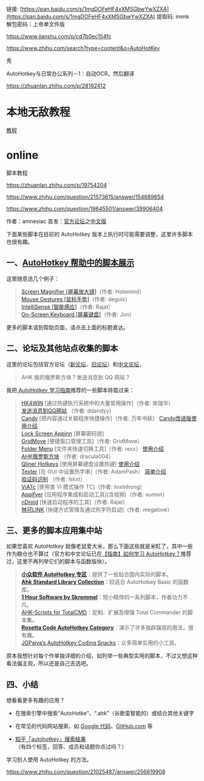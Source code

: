 链接: [https://pan.baidu.com/s/1mgDOFeHF4xXMSGbwYwXZXA](https://pan.baidu.com/s/1mgDOFeHF4xXMSGbwYwXZXA) 提取码: immk  
解包密码：上帝单文件版







https://www.jianshu.com/p/cd7b0ec154fc





https://www.zhihu.com/search?type=content&q=AutoHotKey

秀


AutoHotkey与日常办公系列－1：自动OCR，然后翻译

  

  

  

https://zhuanlan.zhihu.com/p/28192412











# 本地无敌教程


[教程](file:///E:/CS_learning/AHk/AHK_sample)










# online 

脚本教程


https://zhuanlan.zhihu.com/p/19754204







https://www.zhihu.com/question/21573615/answer/154689654

https://www.zhihu.com/question/19645501/answer/39906404


作者：amnesiac 首发：[官方论坛](https://link.zhihu.com/?target=http%3A//ahkscript.org/boards/)之[中文版](https://link.zhihu.com/?target=http%3A//ahkscript.org/boards/viewforum.php%3Ff%3D26)  

下面某些脚本在目前的 AutoHotkey 版本上执行时可能需要调整，这里许多脚本也很有趣。  

## 一、[AutoHotkey 帮助中的脚本展示](https://link.zhihu.com/?target=http%3A//ahkcn.sourceforge.net/docs/scripts/index.htm)  

这里随意选几个例子：

> [Screen Magnifier \[屏幕放大镜\]](https://link.zhihu.com/?target=http%3A//www.autohotkey.com/forum/topic11700.html)（作者: Holomind）  
> [Mouse Gestures \[鼠标手势\]](https://link.zhihu.com/?target=http%3A//ahkcn.sourceforge.net/docs/scripts/MouseGestures.htm)（作者: deguix）  
> [IntelliSense \[智能感应\]](https://link.zhihu.com/?target=http%3A//ahkcn.sourceforge.net/docs/scripts/IntelliSense.htm)（作者: Rajat）  
> [On-Screen Keyboard \[屏幕键盘\]](https://link.zhihu.com/?target=http%3A//ahkcn.sourceforge.net/docs/scripts/KeyboardOnScreen.htm)（作者: Jon）

更多的脚本请到帮助页面，请点击上面的标题直达。

## 二、论坛及其他站点收集的脚本

这里的论坛包括官方论坛（[新论坛](https://link.zhihu.com/?target=http%3A//ahkscript.org/boards/)、[旧论坛](https://link.zhihu.com/?target=http%3A//www.autohotkey.com/board/)）和[中文论坛](https://link.zhihu.com/?target=http%3A//ahk8.com/)，  

> AHK 版的俄罗斯方块？发送消息到 QQ 网站？  

我把[ AutoHotkey 学习指南](https://link.zhihu.com/?target=http%3A//xbeta.info/autohotkey-guide-2.htm%23toc3)推荐的一些脚本转载过来：  

> [HK4WIN](https://link.zhihu.com/?target=http%3A//www.songruihua.com/hk4win) \[通过热键执行系统中的大量常用操作\]（作者: 宋瑞华）  
> [发送消息到QQ网站](https://link.zhihu.com/?target=http%3A//ahk.5d6d.com/thread-3010-1-1.html) （作者: ddandyy）  
> [Candy](https://link.zhihu.com/?target=http%3A//hi.baidu.com/1wyears/blog/item/75eb2d18eff2dcba4bedbcee.html) \[把内容通过关联程序快捷操作\]（作者: 万年书妖） [Candy改进版使用介绍](https://link.zhihu.com/?target=http%3A//xbeta.info/candy-2.htm)  
> [Lock Screen Appinn](https://link.zhihu.com/?target=http%3A//www.appinn.com/lock-screen-appinn/) \[屏幕密码锁\]  
> [GridMove](https://link.zhihu.com/?target=http%3A//jgpaiva.dcmembers.com/gridmove.html) \[便捷窗口管理工具\]（作者: GridMove）  
> [Folder Menu](https://link.zhihu.com/?target=http%3A//www.autohotkey.net/%257Erexx/FolderMenu/index.htm) \[文件夹快速切换工具\]（作者: rexx） [使用介绍](https://link.zhihu.com/?target=http%3A//www.appinn.com/folder-menu/)  
> [AHK俄罗斯方块](https://link.zhihu.com/?target=http%3A//ahk.5d6d.com/viewthread.php%3Ftid%3D3238) （作者: dracula004）  
> [Qliner Hotkeys](https://link.zhihu.com/?target=http%3A//www.qliner.com/hotkeys/tutorial.htm) \[使用屏幕键盘设置热键\] [使用介绍](https://link.zhihu.com/?target=http%3A//jdev.tw/blog/790/qliner-hotkeys-introduction)  
> [Texter](https://link.zhihu.com/?target=http%3A//www.autohotkey.com/forum/topic17165.html) \[在 GUI 中设置热字串\]（作者: AdamPash） [简单介绍](https://link.zhihu.com/?target=http%3A//xbeta.info/texter-ahk.htm)  
> [验证码识别](https://link.zhihu.com/?target=http%3A//ahk.5d6d.com/thread-1210-1-1.html) （作者: lskxt）  
> [ViATc](https://link.zhihu.com/?target=http%3A//sourceforge.net/p/viatc/home/%25E4%25B8%25BB%25E9%25A1%25B5/) \[使用类 VI 模式操作 TC\]（作者: linxinhong）  
> [Appifyer](https://link.zhihu.com/?target=http%3A//www.autohotkey.com/forum/topic71902.html) \[应用程序集成和启动工具\](含视频)（作者: sumon）  
> [nDroid](https://link.zhihu.com/?target=http%3A//www.autohotkey.com/forum/topic3010.html) \[快速启动程序的工具\]（作者: Rajat）  
> [林可LINK](https://link.zhihu.com/?target=http%3A//ahk.5d6d.com/thread-5306-1-1.html) \[快捷方式管理及通过热字符启动\]（作者: megalove）

## 三、更多的脚本应用集中站

如果您喜欢 AutoHotkey 就像老鼠爱大米，那么下面这些就是米缸了，其中一些作为粮仓也不算过（官方和中文论坛已在[【指南】如何学习 AutoHotkey？](http://zhuanlan.zhihu.com/autohotkey/19708003)推荐过，这里不再列举它们的脚本与函数版块）。   

> **[小众软件 AutoHotkey 专区](https://link.zhihu.com/?target=http%3A//www.appinn.com/category/autohotkey/)**：提供了一些贴合国内实际的脚本。  
> **[Ahk Standard Library Collection](https://link.zhihu.com/?target=http%3A//www.autohotkey.com/forum/viewtopic.php%3Ft%3D54996)**：较适合 AutoHotkey Basic 的函数库。  
> **[1 Hour Software by Skrommel](https://link.zhihu.com/?target=http%3A//www.donationcoder.com/Software/Skrommel/)**：短小精悍的一系列脚本，作者功力不凡。  
> [AHK-Scripts for TotalCMD](https://link.zhihu.com/?target=http%3A//www.ghisler.ch/wiki/index.php/AutoHotkey)：定制、扩展及增强 Total Commander 的脚本集。  
> **[Rosetta Code AutoHotkey Category](https://link.zhihu.com/?target=http%3A//rosettacode.org/wiki/Category%3AAutoHotkey)**：演示了许多独辟蹊径的用法，很有趣。  
> [JGPaiva’s AutoHotkey Coding Snacks](https://link.zhihu.com/?target=http%3A//www.donationcoder.com/forum/index.php%3Ftopic%3D3461)：众多简单实用的小工具。

原本我想针对每个作单独详细的介绍，如列举一些典型实用的脚本，不过又想这种看法偏主观，所以还是自己去选吧。

## 四、小结

想看看更多有趣的应用？

-   在搜索引擎中搜索“AutoHotke”、“.ahk”（谷歌蛮智能的）或结合其他关键字
-   在常见的代码网站搜索，如 [Google 代码](https://link.zhihu.com/?target=https%3A//code.google.com/hosting/search%3Fq%3Dautohotkey)、[GitHub.com](https://link.zhihu.com/?target=https%3A//github.com/search%3Fq%3Dautohotkey%26ref%3Dcmdform) 等  
    
-   [知乎「autohotkey」搜索结果](http://www.zhihu.com/search?q=autohotkey&type=answer) （有四个标签，回答、成员和话题你点过吗？）

学习别人使用 AutoHotkey 的方法。









































https://www.zhihu.com/question/21025487/answer/256819908














